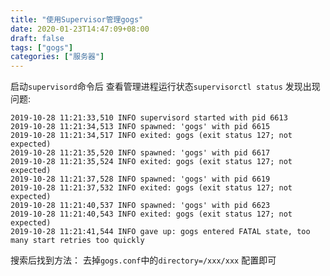 ```yaml
---
title: "使用Supervisor管理gogs"
date: 2020-01-23T14:47:09+08:00
draft: false
tags: ["gogs"]
categories: ["服务器"]
---
```


启动`supervisord`命令后
查看管理进程运行状态`supervisorctl status`
发现出现问题:
```linux
2019-10-28 11:21:33,510 INFO supervisord started with pid 6613
2019-10-28 11:21:34,513 INFO spawned: 'gogs' with pid 6615
2019-10-28 11:21:34,517 INFO exited: gogs (exit status 127; not expected)
2019-10-28 11:21:35,520 INFO spawned: 'gogs' with pid 6617
2019-10-28 11:21:35,524 INFO exited: gogs (exit status 127; not expected)
2019-10-28 11:21:37,528 INFO spawned: 'gogs' with pid 6619
2019-10-28 11:21:37,532 INFO exited: gogs (exit status 127; not expected)
2019-10-28 11:21:40,537 INFO spawned: 'gogs' with pid 6623
2019-10-28 11:21:40,543 INFO exited: gogs (exit status 127; not expected)
2019-10-28 11:21:41,544 INFO gave up: gogs entered FATAL state, too many start retries too quickly
```
搜索后找到方法：
去掉`gogs.conf`中的`directory=/xxx/xxx` 配置即可
